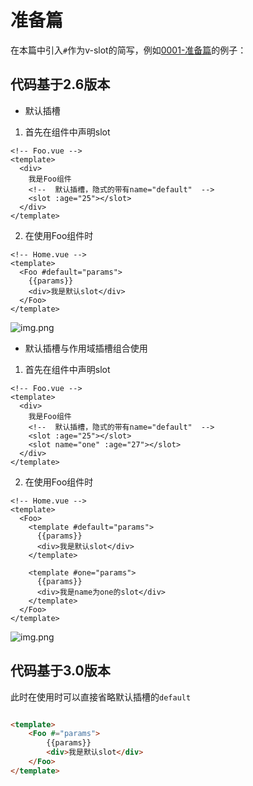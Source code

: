 # 准备篇

在本篇中引入`#`作为v-slot的简写，例如[0001-准备篇](./0001-prepare.md)的例子：

## 代码基于2.6版本

- 默认插槽

1. 首先在组件中声明slot

```vue
<!-- Foo.vue -->
<template>
  <div>
    我是Foo组件
    <!--  默认插槽，隐式的带有name="default"  -->
    <slot :age="25"></slot>
  </div>
</template>
```

2. 在使用Foo组件时

```vue
<!-- Home.vue -->
<template>
  <Foo #default="params">
    {{params}}
    <div>我是默认slot</div>
  </Foo>
</template>
```

![img.png](/imgs/vue-rfcs/slot-short-2.png)

- 默认插槽与作用域插槽组合使用

1. 首先在组件中声明slot

```vue
<!-- Foo.vue -->
<template>
  <div>
    我是Foo组件
    <!--  默认插槽，隐式的带有name="default"  -->
    <slot :age="25"></slot>
    <slot name="one" :age="27"></slot>
  </div>
</template>
```

2. 在使用Foo组件时

```vue
<!-- Home.vue -->
<template>
  <Foo>
    <template #default="params">
      {{params}}
      <div>我是默认slot</div>
    </template>

    <template #one="params">
      {{params}}
      <div>我是name为one的slot</div>
    </template>
  </Foo>
</template>
```

![img.png](/imgs/vue-rfcs/slot-short-1.png)

## 代码基于3.0版本

此时在使用时可以直接省略默认插槽的`default`

```html

<template>
    <Foo #="params">
        {{params}}
        <div>我是默认slot</div>
    </Foo>
</template>
```

